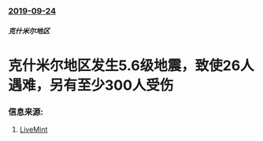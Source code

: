 ### [2019-09-24](/news/2019/09/24/index.md)

##### 克什米尔地区
#  克什米尔地区发生5.6级地震，致使26人遇难，另有至少300人受伤 




### 信息来源:

1. [LiveMint](https://www.livemint.com/news/india/earthquake-tremors-felt-in-delhi-ncr-surrounding-areas-1569323939660.html)
